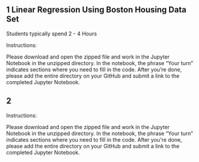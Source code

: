 ## 1 Linear Regression Using Boston Housing Data Set
 Students typically spend 2 - 4 Hours

Instructions:

Please download and open the zipped file and work in the Jupyter Notebook in the unzipped directory. In the notebook, the phrase “Your turn” indicates sections where you need to fill in the code. After you’re done, please add the entire directory on your GitHub and submit a link to the completed Jupyter Notebook.

## 2 
Instructions:

Please download and open the zipped file and work in the Jupyter Notebook in the unzipped directory. In the notebook, the phrase “Your turn” indicates sections where you need to fill in the code. After you're done, please add the entire directory on your GitHub and submit a link to the completed Jupyter Notebook.
